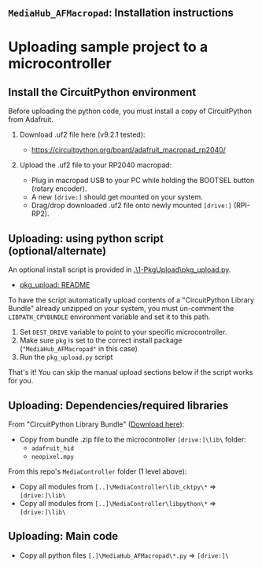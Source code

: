 [LIBBND_CKTPY]: <https://circuitpython.org/libraries>

## `MediaHub_AFMacropad`: Installation instructions
<!----------------------------------------------------------------------------->

# Uploading sample project to a microcontroller
<!----------------------------------------------------------------------------->

## Install the CircuitPython environment
<!----------------------------------------------------------------------------->
Before uploading the python code, you must install a copy of CircuitPython from Adafruit.

1. Download .uf2 file here (v9.2.1 tested):
   - <https://circuitpython.org/board/adafruit_macropad_rp2040/>

2. Upload the .uf2 file to your RP2040 macropad:
   - Plug in macropad USB to your PC while holding the BOOTSEL button (rotary encoder).
   - A new `[drive:]` should get mounted on your system.
   - Drag/drop downloaded .uf2 file onto newly mounted `[drive:]` (RPI-RP2).

## Uploading: using python script (optional/alternate)
<!----------------------------------------------------------------------------->
An optional install script is provided in [.\1-PkgUpload\pkg_upload.py](./1-PkgUpload/pkg_upload.py).
- [pkg_upload: README](./1-PkgUpload/README.md)

To have the script automatically upload contents of a "CircuitPython Library Bundle"
already unzipped on your system, you must un-comment the `LIBPATH_CPYBUNDLE`
environment variable and set it to this path.

1. Set `DEST_DRIVE` variable to point to your specific microcontroller.
2. Make sure `pkg` is set to the correct install package (`"MediaHub_AFMacropad"` in this case)
3. Run the `pkg_upload.py` script

That's it! You can skip the manual upload sections below if the script works for you.

## Uploading: Dependencies/required libraries
<!----------------------------------------------------------------------------->
From "CircuitPython Library Bundle" ([Download here][LIBBND_CKTPY]):
- Copy from bundle .zip file to the microcontroller `[drive:]\lib\` folder:
  - `adafruit_hid`
  - `neopixel.mpy`

From this repo's `MediaController` folder (1 level above):
- Copy all modules from `[..]\MediaController\lib_cktpy\*` => `[drive:]\lib\`
- Copy all modules from `[..]\MediaController\libpython\*` => `[drive:]\lib\`

## Uploading: Main code
<!----------------------------------------------------------------------------->
- Copy all python files `[.]\MediaHub_AFMacropad\*.py` => `[drive:]\`
